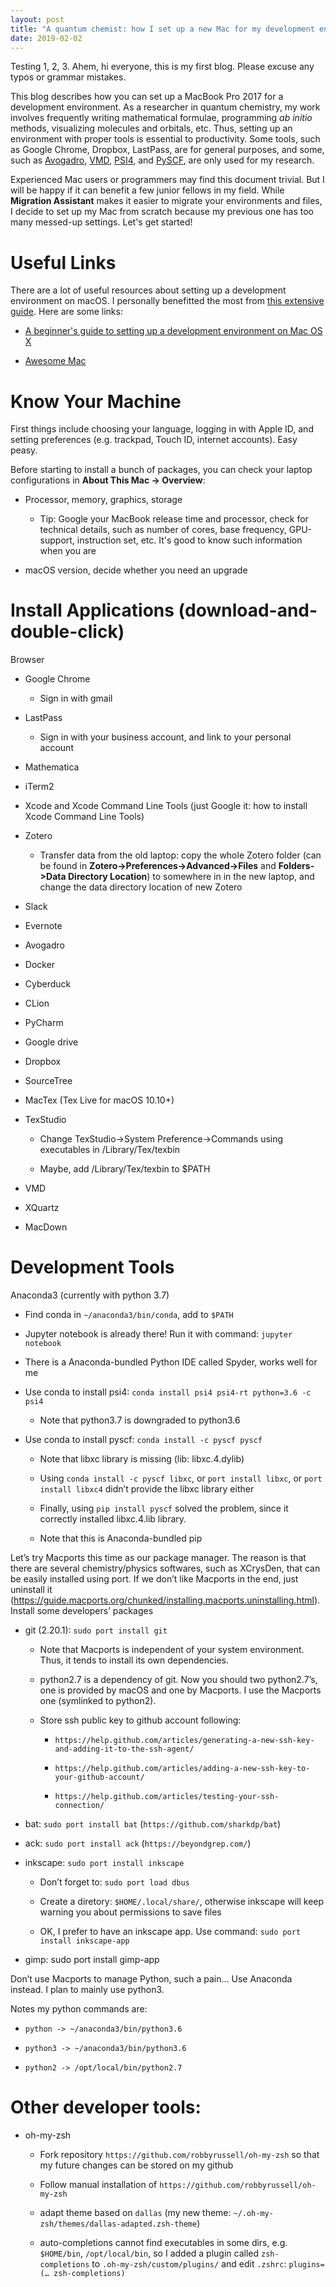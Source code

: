 ```yaml
---
layout: post
title: "A quantum chemist: how I set up a new Mac for my development environment"
date: 2019-02-02
---
```

Testing 1, 2, 3. Ahem, hi everyone, this is my first blog. Please excuse any typos or grammar mistakes. 

This blog describes how you can set up a MacBook Pro 2017 for a development environment. As a researcher in quantum chemistry, my work involves frequently writing mathematical formulae, programming *ab initio* methods, visualizing molecules and orbitals, etc. Thus, setting up an environment with proper tools is essential to productivity. Some tools, such as Google Chrome, Dropbox, LastPass, are for general purposes, and some, such as [Avogadro](https://avogadro.cc/), [VMD](https://www.ks.uiuc.edu/Research/vmd/), [PSI4](http://www.psicode.org/developers.php), and [PySCF](https://github.com/pyscf/pyscf), are only used for my research.

Experienced Mac users or programmers may find this document trivial. But I will be happy if it can benefit a few junior fellows in my field. While **Migration Assistant** makes it easier to migrate your environments and files, I decide to set up my Mac from scratch because my previous one has too many messed-up settings. Let's get started!  

# Useful Links

There are a lot of useful resources about setting up a development environment on macOS. I personally benefitted the most from [this extensive guide](https://github.com/nicolashery/mac-dev-setup). Here are some links:

* [A beginner's guide to setting up a development environment on Mac OS X](https://github.com/nicolashery/mac-dev-setup)

* [Awesome Mac](https://github.com/jaywcjlove/awesome-mac)

# Know Your Machine

First things include choosing your language, logging in with Apple ID, and setting preferences (e.g. trackpad, Touch ID, internet accounts). Easy peasy. 

Before starting to install a bunch of packages, you can check your laptop configurations in **About This Mac -> Overview**:
    
* Processor, memory, graphics, storage
	
	* Tip: Google your MacBook release time and processor, check for technical details, such as number of cores, base frequency, GPU-support, instruction set, etc. It's good to know such information when you are 
    
* macOS version, decide whether you need an upgrade
        

# Install Applications (download-and-double-click)

Browser 

* Google Chrome

	* Sign in with gmail
    
* LastPass
	
	* Sign in with your business account, and link to your personal account
    
* Mathematica
    
* iTerm2

* Xcode and Xcode Command Line Tools (just Google it: how to install Xcode Command Line Tools)
    
* Zotero
	
	* Transfer data from the old laptop: copy the whole Zotero folder (can be found in **Zotero->Preferences->Advanced->Files** and **Folders->Data Directory Location**) to somewhere in in the new laptop, and change the data directory location of new Zotero 
    
* Slack

* Evernote
    
* Avogadro
    
* Docker
    
* Cyberduck

* CLion

* PyCharm

* Google drive

* Dropbox

* SourceTree

* MacTex (Tex Live for macOS 10.10+)

* TexStudio
    
    * Change TexStudio->System Preference->Commands using executables in /Library/Tex/texbin
    
    * Maybe, add /Library/Tex/texbin to $PATH

* VMD

* XQuartz

* MacDown

# Development Tools

Anaconda3 (currently with python 3.7)

* Find conda in `~/anaconda3/bin/conda`, add to `$PATH`
    
* Jupyter notebook is already there! Run it with command: `jupyter notebook`
    
* There is a Anaconda-bundled Python IDE called Spyder, works well for me
    
* Use conda to install psi4: `conda install psi4 psi4-rt python=3.6 -c psi4`
	
	* Note that python3.7 is downgraded to python3.6
    
* Use conda to install pyscf: `conda install -c pyscf pyscf`
       
	* Note that libxc library is missing (lib: libxc.4.dylib)
	
	* Using `conda install -c pyscf libxc`, or `port install libxc`, or `port install libxc4` didn’t provide the libxc library either
	
	* Finally, using `pip install pyscf` solved the problem, since it correctly installed libxc.4.lib library.
	
	* Note that this is Anaconda-bundled pip

Let’s try Macports this time as our package manager. The reason is that there are several chemistry/physics softwares, such as XCrysDen, that can be easily installed using port. If we don’t like Macports in the end, just uninstall it (https://guide.macports.org/chunked/installing.macports.uninstalling.html). Install some developers’ packages

* git (2.20.1): `sudo port install git`
        
	* Note that Macports is independent of your system environment. Thus, it tends to install its own dependencies.
        
	* python2.7 is a dependency of git. Now you should two python2.7’s, one is provided by macOS and one by Macports. I use the Macports one (symlinked to python2).  
       
	* Store ssh public key to github account following:
            
		* `https://help.github.com/articles/generating-a-new-ssh-key-and-adding-it-to-the-ssh-agent/`
            
		* `https://help.github.com/articles/adding-a-new-ssh-key-to-your-github-account/`
            
		* `https://help.github.com/articles/testing-your-ssh-connection/`
    
* bat: `sudo port install bat` (`https://github.com/sharkdp/bat`)
   
* ack: `sudo port install ack` (`https://beyondgrep.com/`)
   
* inkscape: `sudo port install inkscape`
        
	* Don’t forget to: `sudo port load dbus` 
        
	* Create a diretory: `$HOME/.local/share/`, otherwise inkscape will keep warning you about permissions to save files
        
	* OK, I prefer to have an inkscape app. Use command: `sudo port install inkscape-app`
    
* gimp: sudo port install gimp-app
    
Don’t use Macports to manage Python, such a pain... Use Anaconda instead. I plan to mainly use python3.
        
Notes my python commands are:
	
* `python -> ~/anaconda3/bin/python3.6`
	
* `python3 -> ~/anaconda3/bin/python3.6`
	
* `python2 -> /opt/local/bin/python2.7`

# Other developer tools:

* oh-my-zsh
        
	* Fork repository `https://github.com/robbyrussell/oh-my-zsh` so that my future changes can be stored on my github
        
	* Follow manual installation of `https://github.com/robbyrussell/oh-my-zsh`
        
	* adapt theme based on `dallas` (my new theme: `~/.oh-my-zsh/themes/dallas-adapted.zsh-theme`)
        
	* auto-completions cannot find executables in some dirs, e.g. `$HOME/bin`, `/opt/local/bin`, so I added a plugin called `zsh-completions` to `.oh-my-zsh/custom/plugins/` and edit `.zshrc`: `plugins=(… zsh-completions)`